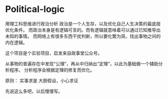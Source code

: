 # Political-logic
用理工科思维进行政治分析
政治是一个人生存，以及优化自己人生决策的最底层优化条件。
而政治本身是有逻辑可言的。而有逻辑就意味着可以通过已知推导出未知的事情。
而网络上有很多东西干扰判断，所以要化繁为简，找出事物之间的内在逻辑。

这个项目是个实验项目，启发来自政事堂公众号。

从事物的普遍存在中发现“公理”，再从中归纳出“定理”，以此为基础做一个辅助分析程序。
分析程序会根据定理的修复而优化。

原则：
实事求是
大胆假设，小心求证


先说这么多吧，以后慢慢写。

